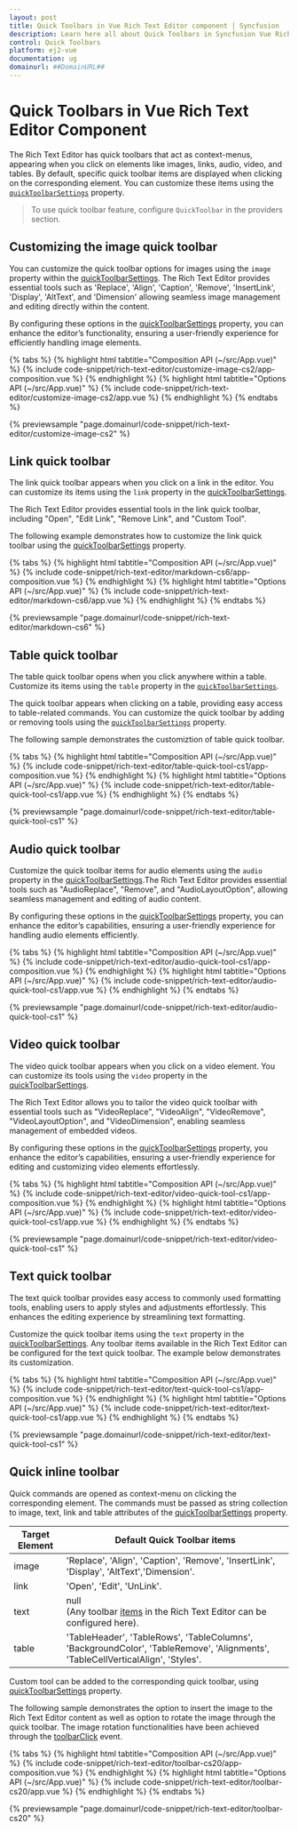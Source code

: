 ```yaml
---
layout: post
title: Quick Toolbars in Vue Rich Text Editor component | Syncfusion
description: Learn here all about Quick Toolbars in Syncfusion Vue Rich Text Editor component of Syncfusion Essential JS 2 and more.
control: Quick Toolbars
platform: ej2-vue
documentation: ug
domainurl: ##DomainURL##
---
```


# Quick Toolbars in Vue Rich Text Editor Component

The Rich Text Editor has quick toolbars that act as context-menus, appearing when you click on elements like images, links, audio, video, and tables. By default, specific quick toolbar items are displayed when clicking on the corresponding element. You can customize these items using the [`quickToolbarSettings`](https://ej2.syncfusion.com/vue/documentation/api/rich-text-editor/#quickToolbarSettings) property.

> To use quick toolbar feature, configure `QuickToolbar` in the providers section.

## Customizing the image quick toolbar

You can customize the quick toolbar options for images using the `image` property within the [quickToolbarSettings](https://ej2.syncfusion.com/vue/documentation/api/rich-text-editor/quickToolbarSettings/). The Rich Text Editor provides essential tools such as 'Replace', 'Align', 'Caption', 'Remove', 'InsertLink', 'Display', 'AltText', and 'Dimension' allowing seamless image management and editing directly within the content.

By configuring these options in the [quickToolbarSettings](https://ej2.syncfusion.com/vue/documentation/api/rich-text-editor/quickToolbarSettings/) property, you can enhance the editor’s functionality, ensuring a user-friendly experience for efficiently handling image elements.

{% tabs %}
{% highlight html tabtitle="Composition API (~/src/App.vue)" %}
{% include code-snippet/rich-text-editor/customize-image-cs2/app-composition.vue %}
{% endhighlight %}
{% highlight html tabtitle="Options API (~/src/App.vue)" %}
{% include code-snippet/rich-text-editor/customize-image-cs2/app.vue %}
{% endhighlight %}
{% endtabs %}
        
{% previewsample "page.domainurl/code-snippet/rich-text-editor/customize-image-cs2" %}

## Link quick toolbar

The link quick toolbar appears when you click on a link in the editor. You can customize its items using the `link` property in the  [quickToolbarSettings](https://ej2.syncfusion.com/vue/documentation/api/rich-text-editor/quickToolbarSettingsModel/#link).

The Rich Text Editor provides essential tools in the link quick toolbar, including "Open", "Edit Link", "Remove Link", and "Custom Tool".

The following example demonstrates how to customize the link quick toolbar using the [quickToolbarSettings](https://ej2.syncfusion.com/vue/documentation/api/rich-text-editor/quickToolbarSettingsModel/#link) property.

{% tabs %}
{% highlight html tabtitle="Composition API (~/src/App.vue)" %}
{% include code-snippet/rich-text-editor/markdown-cs6/app-composition.vue %}
{% endhighlight %}
{% highlight html tabtitle="Options API (~/src/App.vue)" %}
{% include code-snippet/rich-text-editor/markdown-cs6/app.vue %}
{% endhighlight %}
{% endtabs %}
        
{% previewsample "page.domainurl/code-snippet/rich-text-editor/markdown-cs6" %}

## Table quick toolbar

The table quick toolbar opens when you click anywhere within a table. Customize its items using the `table` property in the [`quickToolbarSettings`](https://ej2.syncfusion.com/vue/documentation/api/rich-text-editor/quickToolbarSettingsModel/#table).

The quick toolbar appears when clicking on a table, providing easy access to table-related commands. You can customize the quick toolbar by adding or removing tools using the [`quickToolbarSettings`](https://ej2.syncfusion.com/vue/documentation/api/rich-text-editor/#quickToolbarSettings) property.

The following sample demonstrates the customiztion of table quick toolbar.

{% tabs %}
{% highlight html tabtitle="Composition API (~/src/App.vue)" %}
{% include code-snippet/rich-text-editor/table-quick-tool-cs1/app-composition.vue %}
{% endhighlight %}
{% highlight html tabtitle="Options API (~/src/App.vue)" %}
{% include code-snippet/rich-text-editor/table-quick-tool-cs1/app.vue %}
{% endhighlight %}
{% endtabs %}
        
{% previewsample "page.domainurl/code-snippet/rich-text-editor/table-quick-tool-cs1" %}

## Audio quick toolbar

Customize the quick toolbar items for audio elements using the `audio` property in the [quickToolbarSettings](https://ej2.syncfusion.com/vue/documentation/api/rich-text-editor/quickToolbarSettingsModel/#audio).The Rich Text Editor provides essential tools such as "AudioReplace", "Remove", and "AudioLayoutOption", allowing seamless management and editing of audio content.

By configuring these options in the [quickToolbarSettings](https://ej2.syncfusion.com/vue/documentation/api/rich-text-editor/quickToolbarSettingsModel/#audio) property, you can enhance the editor’s capabilities, ensuring a user-friendly experience for handling audio elements efficiently.

{% tabs %}
{% highlight html tabtitle="Composition API (~/src/App.vue)" %}
{% include code-snippet/rich-text-editor/audio-quick-tool-cs1/app-composition.vue %}
{% endhighlight %}
{% highlight html tabtitle="Options API (~/src/App.vue)" %}
{% include code-snippet/rich-text-editor/audio-quick-tool-cs1/app.vue %}
{% endhighlight %}
{% endtabs %}
        
{% previewsample "page.domainurl/code-snippet/rich-text-editor/audio-quick-tool-cs1" %}

## Video quick toolbar

The video quick toolbar appears when you click on a video element. You can customize its tools using the `video` property in the [quickToolbarSettings](https://ej2.syncfusion.com/vue/documentation/api/rich-text-editor/quickToolbarSettingsModel/#video).

The Rich Text Editor allows you to tailor the video quick toolbar with essential tools such as "VideoReplace", "VideoAlign", "VideoRemove", "VideoLayoutOption", and "VideoDimension", enabling seamless management of embedded videos.

By configuring these options in the [quickToolbarSettings](https://ej2.syncfusion.com/vue/documentation/api/rich-text-editor/quickToolbarSettingsModel/#video) property, you enhance the editor’s capabilities, ensuring a user-friendly experience for editing and customizing video elements effortlessly.

{% tabs %}
{% highlight html tabtitle="Composition API (~/src/App.vue)" %}
{% include code-snippet/rich-text-editor/video-quick-tool-cs1/app-composition.vue %}
{% endhighlight %}
{% highlight html tabtitle="Options API (~/src/App.vue)" %}
{% include code-snippet/rich-text-editor/video-quick-tool-cs1/app.vue %}
{% endhighlight %}
{% endtabs %}
        
{% previewsample "page.domainurl/code-snippet/rich-text-editor/video-quick-tool-cs1" %}

## Text quick toolbar

The text quick toolbar provides easy access to commonly used formatting tools, enabling users to apply styles and adjustments effortlessly. This enhances the editing experience by streamlining text formatting.

Customize the quick toolbar items using the `text` property in the [quickToolbarSettings](https://ej2.syncfusion.com/vue/documentation/api/rich-text-editor/quickToolbarSettingsModel/#text). Any toolbar items available in the Rich Text Editor can be configured for the text quick toolbar. The example below demonstrates its customization.

{% tabs %}
{% highlight html tabtitle="Composition API (~/src/App.vue)" %}
{% include code-snippet/rich-text-editor/text-quick-tool-cs1/app-composition.vue %}
{% endhighlight %}
{% highlight html tabtitle="Options API (~/src/App.vue)" %}
{% include code-snippet/rich-text-editor/text-quick-tool-cs1/app.vue %}
{% endhighlight %}
{% endtabs %}
        
{% previewsample "page.domainurl/code-snippet/rich-text-editor/text-quick-tool-cs1" %}

## Quick inline toolbar

Quick commands are opened as context-menu on clicking the corresponding element. The commands must be passed as string collection to image, text, link and table attributes of the [quickToolbarSettings](https://ej2.syncfusion.com/vue/documentation/api/rich-text-editor/quickToolbarSettings/#quicktoolbarsettings) property.

| Target Element | Default Quick Toolbar items |
|----------------|---------|
|image | 'Replace', 'Align', 'Caption', 'Remove', 'InsertLink', 'Display', 'AltText','Dimension'.|
| link | 'Open', 'Edit', 'UnLink'.|
| text | null <br> (Any toolbar [items](https://ej2.syncfusion.com/vue/documentation/rich-text-editor/toolbar#toolbar-items) in the Rich Text Editor can be configured here).|
| table | 'TableHeader', 'TableRows', 'TableColumns', 'BackgroundColor', 'TableRemove', 'Alignments', 'TableCellVerticalAlign', 'Styles'.|

Custom tool can be added to the corresponding quick toolbar, using [quickToolbarSettings](https://ej2.syncfusion.com/vue/documentation/api/rich-text-editor/quickToolbarSettings/#quicktoolbarsettings) property.

The following sample demonstrates the option to insert the image to the Rich Text Editor content as well as option to rotate the image through the quick toolbar. The image rotation functionalities have been achieved through the [toolbarClick](https://ej2.syncfusion.com/vue/documentation/api/rich-text-editor/#toolbarclick) event.

{% tabs %}
{% highlight html tabtitle="Composition API (~/src/App.vue)" %}
{% include code-snippet/rich-text-editor/toolbar-cs20/app-composition.vue %}
{% endhighlight %}
{% highlight html tabtitle="Options API (~/src/App.vue)" %}
{% include code-snippet/rich-text-editor/toolbar-cs20/app.vue %}
{% endhighlight %}
{% endtabs %}
        
{% previewsample "page.domainurl/code-snippet/rich-text-editor/toolbar-cs20" %}